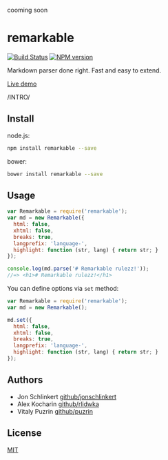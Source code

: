 cooming soon

remarkable
==========

[![Build Status](https://travis-ci.org/jonschlinkert/remarkable.svg?branch=master)](https://travis-ci.org/jonschlinkert/remarkable)
[![NPM version](https://img.shields.io/npm/v/remarkable.svg)](https://www.npmjs.org/package/remarkable)

Markdown parser done right. Fast and easy to extend.

[Live demo](http://jonschlinkert.github.io/remarkable/demo/)

/INTRO/


Install
-------

node.js:

```bash
npm install remarkable --save
```

bower:

```bash
bower install remarkable --save
```


Usage
-----

```javascript
var Remarkable = require('remarkable');
var md = new Remarkable({
  html: false,
  xhtml: false,
  breaks: true,
  langprefix: 'language-',
  highlight: function (str, lang) { return str; }
});

console.log(md.parse('# Remarkable rulezz!'));
//=> <h1># Remarkable rulezz!</h1>
```

You can define options via `set` method:

```javascript
var Remarkable = require('remarkable');
var md = new Remarkable();

md.set({
  html: false,
  xhtml: false,
  breaks: true,
  langprefix: 'language-',
  highlight: function (str, lang) { return str; }
});
```


Authors
-------

- Jon Schlinkert [github/jonschlinkert](https://github.com/jonschlinkert)
- Alex Kocharin [github/rlidwka](https://github.com/rlidwka)
- Vitaly Puzrin [github/puzrin](https://github.com/puzrin)


License
-------

[MIT](https://github.com/jonschlinkert/remarkable/blob/master/LICENSE)